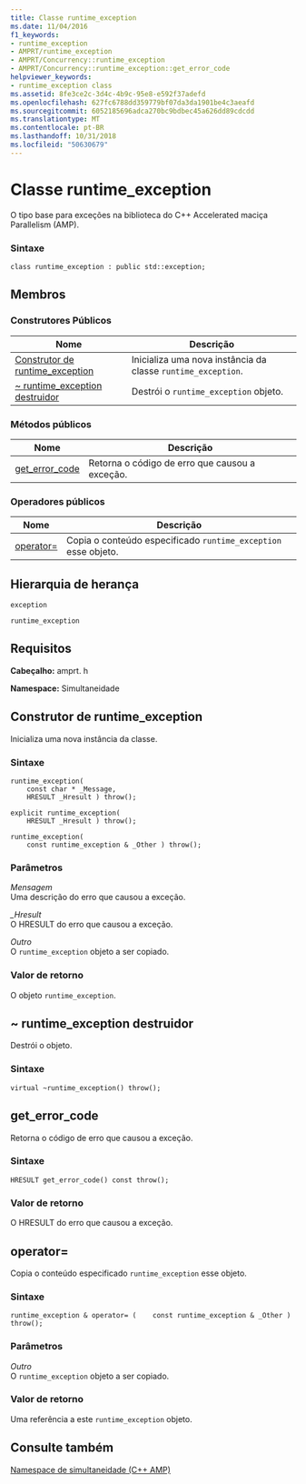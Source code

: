 ```yaml
---
title: Classe runtime_exception
ms.date: 11/04/2016
f1_keywords:
- runtime_exception
- AMPRT/runtime_exception
- AMPRT/Concurrency::runtime_exception
- AMPRT/Concurrency::runtime_exception::get_error_code
helpviewer_keywords:
- runtime_exception class
ms.assetid: 8fe3ce2c-3d4c-4b9c-95e8-e592f37adefd
ms.openlocfilehash: 627fc6788dd359779bf07da3da1901be4c3aeafd
ms.sourcegitcommit: 6052185696adca270bc9bdbec45a626dd89cdcdd
ms.translationtype: MT
ms.contentlocale: pt-BR
ms.lasthandoff: 10/31/2018
ms.locfileid: "50630679"
---
```

# <a name="runtimeexception-class"></a>Classe runtime_exception

O tipo base para exceções na biblioteca do C++ Accelerated maciça Parallelism (AMP).

### <a name="syntax"></a>Sintaxe

```
class runtime_exception : public std::exception;
```

## <a name="members"></a>Membros

### <a name="public-constructors"></a>Construtores Públicos

|Nome|Descrição|
|----------|-----------------|
|[Construtor de runtime_exception](#ctor)|Inicializa uma nova instância da classe `runtime_exception`.|
|[~ runtime_exception destruidor](#dtor)|Destrói o `runtime_exception` objeto.|

### <a name="public-methods"></a>Métodos públicos

|Nome|Descrição|
|----------|-----------------|
|[get_error_code](#runtime_exception__get_error_code)|Retorna o código de erro que causou a exceção.|

### <a name="public-operators"></a>Operadores públicos

|Nome|Descrição|
|----------|-----------------|
|[operator=](#operator_eq)|Copia o conteúdo especificado `runtime_exception` esse objeto.|

## <a name="inheritance-hierarchy"></a>Hierarquia de herança

`exception`

`runtime_exception`

## <a name="requirements"></a>Requisitos

**Cabeçalho:** amprt. h

**Namespace:** Simultaneidade

## <a name="runtime_exception__ctor"></a>  Construtor de runtime_exception

Inicializa uma nova instância da classe.

### <a name="syntax"></a>Sintaxe

```
runtime_exception(
    const char * _Message,
    HRESULT _Hresult ) throw();

explicit runtime_exception(
    HRESULT _Hresult ) throw();

runtime_exception(
    const runtime_exception & _Other ) throw();
```

### <a name="parameters"></a>Parâmetros

*Mensagem*<br/>
Uma descrição do erro que causou a exceção.

*_Hresult*<br/>
O HRESULT do erro que causou a exceção.

*Outro*<br/>
O `runtime_exception` objeto a ser copiado.

### <a name="return-value"></a>Valor de retorno

O objeto `runtime_exception`.

## <a name="dtor"></a>  ~ runtime_exception destruidor

Destrói o objeto.

### <a name="syntax"></a>Sintaxe

```
virtual ~runtime_exception() throw();
```

## <a name="runtime_exception__get_error_code"></a>  get_error_code

Retorna o código de erro que causou a exceção.

### <a name="syntax"></a>Sintaxe

```
HRESULT get_error_code() const throw();
```

### <a name="return-value"></a>Valor de retorno

O HRESULT do erro que causou a exceção.

## <a name="runtime_exception__operator_eq"></a>  operator=
  Copia o conteúdo especificado `runtime_exception` esse objeto.

### <a name="syntax"></a>Sintaxe

```
runtime_exception & operator= (    const runtime_exception & _Other ) throw();
```

### <a name="parameters"></a>Parâmetros

*Outro*<br/>
O `runtime_exception` objeto a ser copiado.

### <a name="return-value"></a>Valor de retorno

Uma referência a este `runtime_exception` objeto.

## <a name="see-also"></a>Consulte também

[Namespace de simultaneidade (C++ AMP)](concurrency-namespace-cpp-amp.md)
